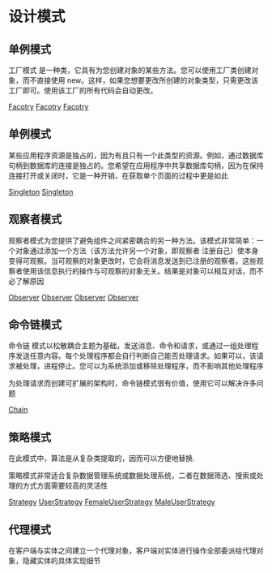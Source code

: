 # 设计模式

## 单例模式

工厂模式 是一种类，它具有为您创建对象的某些方法。您可以使用工厂类创建对象，而不直接使用 new。这样，如果您想要更改所创建的对象类型，只需更改该工厂即可。使用该工厂的所有代码会自动更改。

[Facotry](IMooc\Factory1.php)
[Facotry](IMooc\Factory2.php)
[Facotry](IMooc\Factory.php)

## 单例模式

某些应用程序资源是独占的，因为有且只有一个此类型的资源。例如，通过数据库句柄到数据库的连接是独占的。您希望在应用程序中共享数据库句柄，因为在保持连接打开或关闭时，它是一种开销，在获取单个页面的过程中更是如此

[Singleton](IMooc\Database.php)
[Singleton](IMooc\Singleton.php)

## 观察者模式

观察者模式为您提供了避免组件之间紧密耦合的另一种方法。该模式非常简单：一个对象通过添加一个方法（该方法允许另一个对象，即观察者 注册自己）使本身变得可观察。当可观察的对象更改时，它会将消息发送到已注册的观察者。这些观察者使用该信息执行的操作与可观察的对象无关。结果是对象可以相互对话，而不必了解原因

[Observer](IMooc\Observer1.php)
[Observer](IMooc\EventGenerator.php)
[Observer](IMooc\Observer.php)
[Observer](IMooc\index.php)

## 命令链模式

命令链 模式以松散耦合主题为基础，发送消息、命令和请求，或通过一组处理程序发送任意内容。每个处理程序都会自行判断自己能否处理请求。如果可以，该请求被处理，进程停止。您可以为系统添加或移除处理程序，而不影响其他处理程序

为处理请求而创建可扩展的架构时，命令链模式很有价值，使用它可以解决许多问题

[Chain](IMooc\Chain.php)


## 策略模式

在此模式中，算法是从复杂类提取的，因而可以方便地替换.

策略模式非常适合复杂数据管理系统或数据处理系统，二者在数据筛选、搜索或处理的方式方面需要较高的灵活性

[Strategy](IMooc\Strategy.php)
[UserStrategy](IMooc\UserStrategy.php)
[FemaleUserStrategy](IMooc\FemaleUserStrategy.php)
[MaleUserStrategy](IMooc\MaleUserStrategy.php)

## 代理模式

在客户端与实体之间建立一个代理对象，客户端对实体进行操作全部委派给代理对象，隐藏实体的具体实现细节